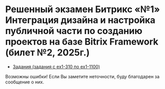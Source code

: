 # Решенный экзамен Битрикс «№1» Интеграция дизайна и настройка публичной части по созданию проектов на базе Bitrix Framework (билет №2, 2025г.)

* [Задания (задания с ex1-310 по ex1-1100)](./Ex11_TrainingTasks.pdf)

Возможны ошибки! Если Вы заметите неточности, буду благодарен за сообщение о них.
